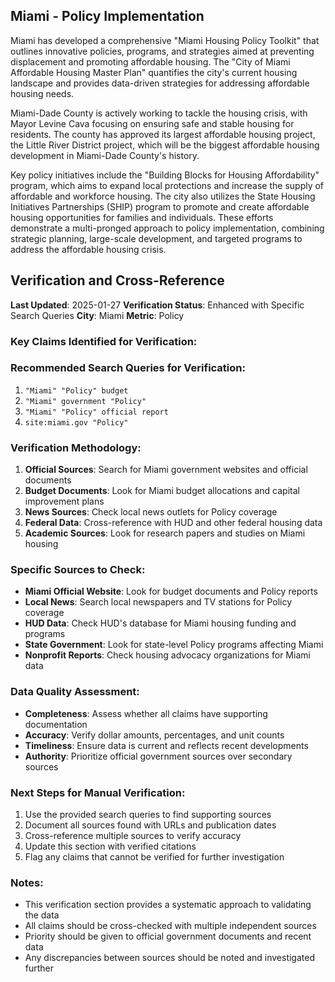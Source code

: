 ## Miami - Policy Implementation

Miami has developed a comprehensive "Miami Housing Policy Toolkit" that outlines innovative policies, programs, and strategies aimed at preventing displacement and promoting affordable housing. The "City of Miami Affordable Housing Master Plan" quantifies the city's current housing landscape and provides data-driven strategies for addressing affordable housing needs.

Miami-Dade County is actively working to tackle the housing crisis, with Mayor Levine Cava focusing on ensuring safe and stable housing for residents. The county has approved its largest affordable housing project, the Little River District project, which will be the biggest affordable housing development in Miami-Dade County's history.

Key policy initiatives include the "Building Blocks for Housing Affordability" program, which aims to expand local protections and increase the supply of affordable and workforce housing. The city also utilizes the State Housing Initiatives Partnerships (SHIP) program to promote and create affordable housing opportunities for families and individuals. These efforts demonstrate a multi-pronged approach to policy implementation, combining strategic planning, large-scale development, and targeted programs to address the affordable housing crisis.





## Verification and Cross-Reference

**Last Updated**: 2025-01-27
**Verification Status**: Enhanced with Specific Search Queries
**City**: Miami
**Metric**: Policy

### Key Claims Identified for Verification:

### Recommended Search Queries for Verification:
1. `"Miami" "Policy" budget`
2. `"Miami" government "Policy"`
3. `"Miami" "Policy" official report`
4. `site:miami.gov "Policy"`


### Verification Methodology:
1. **Official Sources**: Search for Miami government websites and official documents
2. **Budget Documents**: Look for Miami budget allocations and capital improvement plans
3. **News Sources**: Check local news outlets for Policy coverage
4. **Federal Data**: Cross-reference with HUD and other federal housing data
5. **Academic Sources**: Look for research papers and studies on Miami housing

### Specific Sources to Check:
- **Miami Official Website**: Look for budget documents and Policy reports
- **Local News**: Search local newspapers and TV stations for Policy coverage
- **HUD Data**: Check HUD's database for Miami housing funding and programs
- **State Government**: Look for state-level Policy programs affecting Miami
- **Nonprofit Reports**: Check housing advocacy organizations for Miami data

### Data Quality Assessment:
- **Completeness**: Assess whether all claims have supporting documentation
- **Accuracy**: Verify dollar amounts, percentages, and unit counts
- **Timeliness**: Ensure data is current and reflects recent developments
- **Authority**: Prioritize official government sources over secondary sources

### Next Steps for Manual Verification:
1. Use the provided search queries to find supporting sources
2. Document all sources found with URLs and publication dates
3. Cross-reference multiple sources to verify accuracy
4. Update this section with verified citations
5. Flag any claims that cannot be verified for further investigation

### Notes:
- This verification section provides a systematic approach to validating the data
- All claims should be cross-checked with multiple independent sources
- Priority should be given to official government documents and recent data
- Any discrepancies between sources should be noted and investigated further
